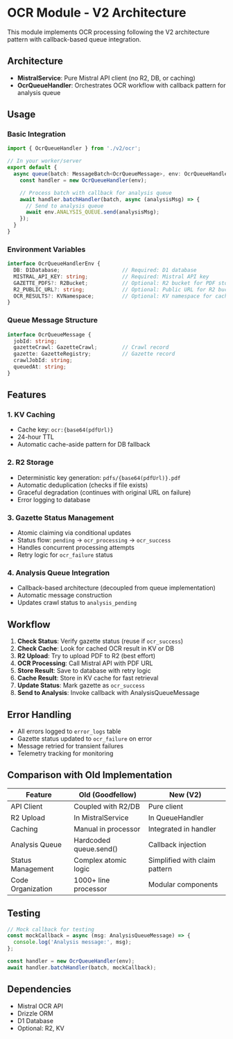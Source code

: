 # OCR Module - V2 Architecture

This module implements OCR processing following the V2 architecture pattern with callback-based queue integration.

## Architecture

- **MistralService**: Pure Mistral API client (no R2, DB, or caching)
- **OcrQueueHandler**: Orchestrates OCR workflow with callback pattern for analysis queue

## Usage

### Basic Integration

```typescript
import { OcrQueueHandler } from './v2/ocr';

// In your worker/server
export default {
  async queue(batch: MessageBatch<OcrQueueMessage>, env: OcrQueueHandlerEnv): Promise<void> {
    const handler = new OcrQueueHandler(env);

    // Process batch with callback for analysis queue
    await handler.batchHandler(batch, async (analysisMsg) => {
      // Send to analysis queue
      await env.ANALYSIS_QUEUE.send(analysisMsg);
    });
  }
}
```

### Environment Variables

```typescript
interface OcrQueueHandlerEnv {
  DB: D1Database;                    // Required: D1 database
  MISTRAL_API_KEY: string;           // Required: Mistral API key
  GAZETTE_PDFS?: R2Bucket;           // Optional: R2 bucket for PDF storage
  R2_PUBLIC_URL?: string;            // Optional: Public URL for R2 bucket
  OCR_RESULTS?: KVNamespace;         // Optional: KV namespace for caching
}
```

### Queue Message Structure

```typescript
interface OcrQueueMessage {
  jobId: string;
  gazetteCrawl: GazetteCrawl;        // Crawl record
  gazette: GazetteRegistry;          // Gazette record
  crawlJobId: string;
  queuedAt: string;
}
```

## Features

### 1. KV Caching
- Cache key: `ocr:{base64(pdfUrl)}`
- 24-hour TTL
- Automatic cache-aside pattern for DB fallback

### 2. R2 Storage
- Deterministic key generation: `pdfs/{base64(pdfUrl)}.pdf`
- Automatic deduplication (checks if file exists)
- Graceful degradation (continues with original URL on failure)
- Error logging to database

### 3. Gazette Status Management
- Atomic claiming via conditional updates
- Status flow: `pending` → `ocr_processing` → `ocr_success`
- Handles concurrent processing attempts
- Retry logic for `ocr_failure` status

### 4. Analysis Queue Integration
- Callback-based architecture (decoupled from queue implementation)
- Automatic message construction
- Updates crawl status to `analysis_pending`

## Workflow

1. **Check Status**: Verify gazette status (reuse if `ocr_success`)
2. **Check Cache**: Look for cached OCR result in KV or DB
3. **R2 Upload**: Try to upload PDF to R2 (best effort)
4. **OCR Processing**: Call Mistral API with PDF URL
5. **Store Result**: Save to database with retry logic
6. **Cache Result**: Store in KV cache for fast retrieval
7. **Update Status**: Mark gazette as `ocr_success`
8. **Send to Analysis**: Invoke callback with AnalysisQueueMessage

## Error Handling

- All errors logged to `error_logs` table
- Gazette status updated to `ocr_failure` on error
- Message retried for transient failures
- Telemetry tracking for monitoring

## Comparison with Old Implementation

| Feature | Old (Goodfellow) | New (V2) |
|---------|------------------|----------|
| API Client | Coupled with R2/DB | Pure client |
| R2 Upload | In MistralService | In QueueHandler |
| Caching | Manual in processor | Integrated in handler |
| Analysis Queue | Hardcoded queue.send() | Callback injection |
| Status Management | Complex atomic logic | Simplified with claim pattern |
| Code Organization | 1000+ line processor | Modular components |

## Testing

```typescript
// Mock callback for testing
const mockCallback = async (msg: AnalysisQueueMessage) => {
  console.log('Analysis message:', msg);
};

const handler = new OcrQueueHandler(env);
await handler.batchHandler(batch, mockCallback);
```

## Dependencies

- Mistral OCR API
- Drizzle ORM
- D1 Database
- Optional: R2, KV

